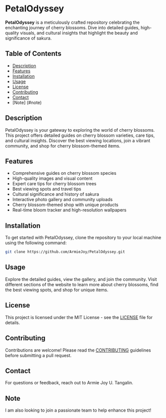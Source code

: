 # PetalOdyssey

**PetalOdyssey** is a meticulously crafted repository celebrating the enchanting journey of cherry blossoms. Dive into detailed guides, high-quality visuals, and cultural insights that highlight the beauty and significance of sakura.

## Table of Contents
- [Description](#description)
- [Features](#features)
- [Installation](#installation)
- [Usage](#usage)
- [License](#license)
- [Contributing](#contributing)
- [Contact](#contact)
- [Note] (#note)

## Description
PetalOdyssey is your gateway to exploring the world of cherry blossoms. This project offers detailed guides on cherry blossom varieties, care tips, and cultural insights. Discover the best viewing locations, join a vibrant community, and shop for cherry blossom-themed items.

## Features
- Comprehensive guides on cherry blossom species
- High-quality images and visual content
- Expert care tips for cherry blossom trees
- Best viewing spots and travel tips
- Cultural significance and history of sakura
- Interactive photo gallery and community uploads
- Cherry blossom-themed shop with unique products
- Real-time bloom tracker and high-resolution wallpapers

## Installation
To get started with PetalOdyssey, clone the repository to your local machine using the following command:

```bash
git clone https://github.com/ArmieJoy/PetalOdyssey.git
```

## Usage
Explore the detailed guides, view the gallery, and join the community. Visit different sections of the website to learn more about cherry blossoms, find the best viewing spots, and shop for unique items.

## License
This project is licensed under the MIT License - see the [LICENSE](LICENSE) file for details.

## Contributing
Contributions are welcome! Please read the [CONTRIBUTING](CONTRIBUTING.md) guidelines before submitting a pull request.

## Contact
For questions or feedback, reach out to Armie Joy U. Tangalin.

## Note
I am also looking to join a passionate team to help enhance this project!
